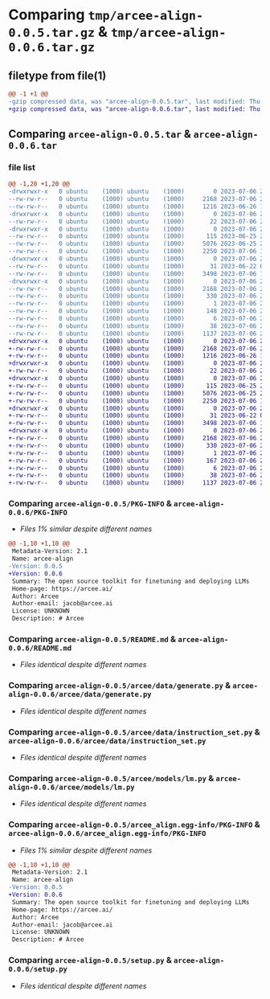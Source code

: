 # Comparing `tmp/arcee-align-0.0.5.tar.gz` & `tmp/arcee-align-0.0.6.tar.gz`

## filetype from file(1)

```diff
@@ -1 +1 @@
-gzip compressed data, was "arcee-align-0.0.5.tar", last modified: Thu Jul  6 20:11:27 2023, max compression
+gzip compressed data, was "arcee-align-0.0.6.tar", last modified: Thu Jul  6 20:13:56 2023, max compression
```

## Comparing `arcee-align-0.0.5.tar` & `arcee-align-0.0.6.tar`

### file list

```diff
@@ -1,20 +1,20 @@
-drwxrwxr-x   0 ubuntu    (1000) ubuntu    (1000)        0 2023-07-06 20:11:27.914717 arcee-align-0.0.5/
--rw-rw-r--   0 ubuntu    (1000) ubuntu    (1000)     2168 2023-07-06 20:11:27.914717 arcee-align-0.0.5/PKG-INFO
--rw-rw-r--   0 ubuntu    (1000) ubuntu    (1000)     1216 2023-06-26 14:33:57.000000 arcee-align-0.0.5/README.md
-drwxrwxr-x   0 ubuntu    (1000) ubuntu    (1000)        0 2023-07-06 20:11:27.910717 arcee-align-0.0.5/arcee/
--rw-rw-r--   0 ubuntu    (1000) ubuntu    (1000)       22 2023-07-06 20:11:23.000000 arcee-align-0.0.5/arcee/__init__.py
-drwxrwxr-x   0 ubuntu    (1000) ubuntu    (1000)        0 2023-07-06 20:11:27.910717 arcee-align-0.0.5/arcee/data/
--rw-rw-r--   0 ubuntu    (1000) ubuntu    (1000)      115 2023-06-25 23:31:22.000000 arcee-align-0.0.5/arcee/data/__init__.py
--rw-rw-r--   0 ubuntu    (1000) ubuntu    (1000)     5076 2023-06-25 23:39:47.000000 arcee-align-0.0.5/arcee/data/generate.py
--rw-rw-r--   0 ubuntu    (1000) ubuntu    (1000)     2250 2023-07-06 17:31:19.000000 arcee-align-0.0.5/arcee/data/instruction_set.py
-drwxrwxr-x   0 ubuntu    (1000) ubuntu    (1000)        0 2023-07-06 20:11:27.910717 arcee-align-0.0.5/arcee/models/
--rw-rw-r--   0 ubuntu    (1000) ubuntu    (1000)       31 2023-06-22 05:12:31.000000 arcee-align-0.0.5/arcee/models/__init__.py
--rw-rw-r--   0 ubuntu    (1000) ubuntu    (1000)     3498 2023-07-06 18:13:47.000000 arcee-align-0.0.5/arcee/models/lm.py
-drwxrwxr-x   0 ubuntu    (1000) ubuntu    (1000)        0 2023-07-06 20:11:27.914717 arcee-align-0.0.5/arcee_align.egg-info/
--rw-rw-r--   0 ubuntu    (1000) ubuntu    (1000)     2168 2023-07-06 20:11:27.000000 arcee-align-0.0.5/arcee_align.egg-info/PKG-INFO
--rw-rw-r--   0 ubuntu    (1000) ubuntu    (1000)      330 2023-07-06 20:11:27.000000 arcee-align-0.0.5/arcee_align.egg-info/SOURCES.txt
--rw-rw-r--   0 ubuntu    (1000) ubuntu    (1000)        1 2023-07-06 20:11:27.000000 arcee-align-0.0.5/arcee_align.egg-info/dependency_links.txt
--rw-rw-r--   0 ubuntu    (1000) ubuntu    (1000)      148 2023-07-06 20:11:27.000000 arcee-align-0.0.5/arcee_align.egg-info/requires.txt
--rw-rw-r--   0 ubuntu    (1000) ubuntu    (1000)        6 2023-07-06 20:11:27.000000 arcee-align-0.0.5/arcee_align.egg-info/top_level.txt
--rw-rw-r--   0 ubuntu    (1000) ubuntu    (1000)       38 2023-07-06 20:11:27.914717 arcee-align-0.0.5/setup.cfg
--rw-rw-r--   0 ubuntu    (1000) ubuntu    (1000)     1137 2023-07-06 20:11:16.000000 arcee-align-0.0.5/setup.py
+drwxrwxr-x   0 ubuntu    (1000) ubuntu    (1000)        0 2023-07-06 20:13:56.766761 arcee-align-0.0.6/
+-rw-rw-r--   0 ubuntu    (1000) ubuntu    (1000)     2168 2023-07-06 20:13:56.766761 arcee-align-0.0.6/PKG-INFO
+-rw-rw-r--   0 ubuntu    (1000) ubuntu    (1000)     1216 2023-06-26 14:33:57.000000 arcee-align-0.0.6/README.md
+drwxrwxr-x   0 ubuntu    (1000) ubuntu    (1000)        0 2023-07-06 20:13:56.766761 arcee-align-0.0.6/arcee/
+-rw-rw-r--   0 ubuntu    (1000) ubuntu    (1000)       22 2023-07-06 20:13:53.000000 arcee-align-0.0.6/arcee/__init__.py
+drwxrwxr-x   0 ubuntu    (1000) ubuntu    (1000)        0 2023-07-06 20:13:56.766761 arcee-align-0.0.6/arcee/data/
+-rw-rw-r--   0 ubuntu    (1000) ubuntu    (1000)      115 2023-06-25 23:31:22.000000 arcee-align-0.0.6/arcee/data/__init__.py
+-rw-rw-r--   0 ubuntu    (1000) ubuntu    (1000)     5076 2023-06-25 23:39:47.000000 arcee-align-0.0.6/arcee/data/generate.py
+-rw-rw-r--   0 ubuntu    (1000) ubuntu    (1000)     2250 2023-07-06 17:31:19.000000 arcee-align-0.0.6/arcee/data/instruction_set.py
+drwxrwxr-x   0 ubuntu    (1000) ubuntu    (1000)        0 2023-07-06 20:13:56.766761 arcee-align-0.0.6/arcee/models/
+-rw-rw-r--   0 ubuntu    (1000) ubuntu    (1000)       31 2023-06-22 05:12:31.000000 arcee-align-0.0.6/arcee/models/__init__.py
+-rw-rw-r--   0 ubuntu    (1000) ubuntu    (1000)     3498 2023-07-06 18:13:47.000000 arcee-align-0.0.6/arcee/models/lm.py
+drwxrwxr-x   0 ubuntu    (1000) ubuntu    (1000)        0 2023-07-06 20:13:56.766761 arcee-align-0.0.6/arcee_align.egg-info/
+-rw-rw-r--   0 ubuntu    (1000) ubuntu    (1000)     2168 2023-07-06 20:13:56.000000 arcee-align-0.0.6/arcee_align.egg-info/PKG-INFO
+-rw-rw-r--   0 ubuntu    (1000) ubuntu    (1000)      330 2023-07-06 20:13:56.000000 arcee-align-0.0.6/arcee_align.egg-info/SOURCES.txt
+-rw-rw-r--   0 ubuntu    (1000) ubuntu    (1000)        1 2023-07-06 20:13:56.000000 arcee-align-0.0.6/arcee_align.egg-info/dependency_links.txt
+-rw-rw-r--   0 ubuntu    (1000) ubuntu    (1000)      167 2023-07-06 20:13:56.000000 arcee-align-0.0.6/arcee_align.egg-info/requires.txt
+-rw-rw-r--   0 ubuntu    (1000) ubuntu    (1000)        6 2023-07-06 20:13:56.000000 arcee-align-0.0.6/arcee_align.egg-info/top_level.txt
+-rw-rw-r--   0 ubuntu    (1000) ubuntu    (1000)       38 2023-07-06 20:13:56.766761 arcee-align-0.0.6/setup.cfg
+-rw-rw-r--   0 ubuntu    (1000) ubuntu    (1000)     1137 2023-07-06 20:11:16.000000 arcee-align-0.0.6/setup.py
```

### Comparing `arcee-align-0.0.5/PKG-INFO` & `arcee-align-0.0.6/PKG-INFO`

 * *Files 1% similar despite different names*

```diff
@@ -1,10 +1,10 @@
 Metadata-Version: 2.1
 Name: arcee-align
-Version: 0.0.5
+Version: 0.0.6
 Summary: The open source toolkit for finetuning and deploying LLMs
 Home-page: https://arcee.ai/
 Author: Arcee
 Author-email: jacob@arcee.ai
 License: UNKNOWN
 Description: # Arcee
```

### Comparing `arcee-align-0.0.5/README.md` & `arcee-align-0.0.6/README.md`

 * *Files identical despite different names*

### Comparing `arcee-align-0.0.5/arcee/data/generate.py` & `arcee-align-0.0.6/arcee/data/generate.py`

 * *Files identical despite different names*

### Comparing `arcee-align-0.0.5/arcee/data/instruction_set.py` & `arcee-align-0.0.6/arcee/data/instruction_set.py`

 * *Files identical despite different names*

### Comparing `arcee-align-0.0.5/arcee/models/lm.py` & `arcee-align-0.0.6/arcee/models/lm.py`

 * *Files identical despite different names*

### Comparing `arcee-align-0.0.5/arcee_align.egg-info/PKG-INFO` & `arcee-align-0.0.6/arcee_align.egg-info/PKG-INFO`

 * *Files 1% similar despite different names*

```diff
@@ -1,10 +1,10 @@
 Metadata-Version: 2.1
 Name: arcee-align
-Version: 0.0.5
+Version: 0.0.6
 Summary: The open source toolkit for finetuning and deploying LLMs
 Home-page: https://arcee.ai/
 Author: Arcee
 Author-email: jacob@arcee.ai
 License: UNKNOWN
 Description: # Arcee
```

### Comparing `arcee-align-0.0.5/setup.py` & `arcee-align-0.0.6/setup.py`

 * *Files identical despite different names*

